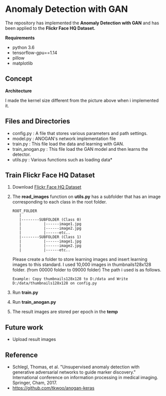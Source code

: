 # Anomaly Detection with GAN
The repository has implemented the **Anomaly Detection with GAN** and has been applied to the **Flickr Face HQ Dataset.**   

**Requirements**
* python 3.6   
* tensorflow-gpu==1.14   
* pillow
* matplotlib


## Concept
**Architecture**


I made the kernel size different from the picture above when i implemented it.

## Files and Directories
* config.py : A file that stores various parameters and path settings.
* model.py : ANOGAN's network implementation file
* train.py : This file load the data and learning with GAN.
* train_anogan.py : This file load the GAN model and then learns the detector.
* utils.py : Various functions such as loading data* 

## Train Flickr Face HQ Dataset
1. Download [Flickr Face HQ Dataset](https://github.com/NVlabs/ffhq-dataset)
2. The **read_images** function on **utils.py** has a subfolder that has an image corresponding to each class in the root folder.   
   ```
   ROOT_FOLDER
      |   
      |--------SUBFOLDER (Class 0)   
      |          |------image1.jpg   
      |          |------image2.jpg   
      |          |------etc..   
      |--------SUBFOLDER (Class 1)   
      |          |------image1.jpg   
      |          |------image2.jpg   
      |          |------etc..
   ```
      
   Please create a folder to store learning images and insert learning images to this standard. I used 10,000 images in thumbnails128x128 folder. (from 00000 folder to 09000 folder)
   The path i used is as follows.
   ```
   Example: Copy thumbnails128x128 to D:/data and Write D:/data/thumbnails128x128 on config.py
   ```
3. Run **train.py**
4. Run **train_anogan.py**
5. The result images are stored per epoch in the **temp**

## Future work
* Upload result images

## Reference
* Schlegl, Thomas, et al. "Unsupervised anomaly detection with generative adversarial networks to guide marker discovery." International conference on information processing in medical imaging. Springer, Cham, 2017.
* https://github.com/tkwoo/anogan-keras
